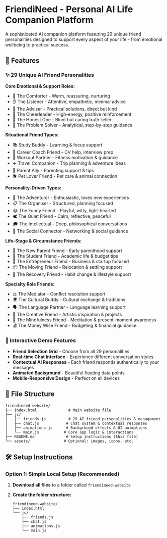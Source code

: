 # FriendiNeed - Personal AI Life Companion Platform

A sophisticated AI companion platform featuring 29 unique friend personalities designed to support every aspect of your life - from emotional wellbeing to practical success.

## 🚀 Features

### ✨ 29 Unique AI Friend Personalities

**Core Emotional & Support Roles:**
- 🤗 The Comforter - Warm, reassuring, nurturing
- 👂 The Listener - Attentive, empathetic, minimal advice  
- 🧠 The Adviser - Practical solutions, direct but kind
- 🎉 The Cheerleader - High-energy, positive reinforcement
- 💯 The Honest One - Blunt but caring truth-teller
- 🔧 The Problem Solver - Analytical, step-by-step guidance

**Situational Friend Types:**
- 📚 Study Buddy - Learning & focus support
- 💼 Career Coach Friend - CV help, interview prep
- 💪 Workout Partner - Fitness motivation & guidance
- ✈️ Travel Companion - Trip planning & adventure ideas
- 👶 Parent Ally - Parenting support & tips
- 🐕 Pet Lover Friend - Pet care & animal connection

**Personality-Driven Types:**
- 🌟 The Adventurer - Enthusiastic, loves new experiences
- 📋 The Organiser - Structured, planning focused
- 😂 The Funny Friend - Playful, witty, light-hearted
- 🕊️ The Quiet Friend - Calm, reflective, peaceful
- 🎓 The Intellectual - Deep, philosophical conversations
- 🤝 The Social Connector - Networking & social guidance

**Life-Stage & Circumstance Friends:**
- 👶 The New Parent Friend - Early parenthood support
- 🎒 The Student Friend - Academic life & budget tips
- 🚀 The Entrepreneur Friend - Business & startup focused
- 📦 The Moving Friend - Relocation & settling support
- 🌱 The Recovery Friend - Habit change & lifestyle support

**Specialty Role Friends:**
- ⚖️ The Mediator - Conflict resolution support
- 🌍 The Cultural Buddy - Cultural exchange & traditions
- 🗣️ The Language Partner - Language learning support
- 🎨 The Creative Friend - Artistic inspiration & projects
- 🧘 The Mindfulness Friend - Meditation & present-moment awareness
- 💰 The Money Wise Friend - Budgeting & financial guidance

### 🎨 Interactive Demo Features
- **Friend Selection Grid** - Choose from all 29 personalities
- **Real-time Chat Interface** - Experience different conversation styles
- **Contextual AI Responses** - Each friend responds authentically to your messages
- **Animated Background** - Beautiful floating data points
- **Mobile-Responsive Design** - Perfect on all devices

## 📁 File Structure

```
friendineed-website/
├── index.html              # Main website file
├── js/
│   ├── friends.js          # 29 AI friend personalities & management
│   ├── chat.js            # Chat system & contextual responses
│   ├── animations.js      # Background effects & UI animations
│   └── main.js           # Core app logic & interactions
├── README.md              # Setup instructions (this file)
└── assets/               # Optional: images, icons, etc.
```

## 🛠️ Setup Instructions

### Option 1: Simple Local Setup (Recommended)

1. **Download all files** to a folder called `friendineed-website`

2. **Create the folder structure:**
   ```
   friendineed-website/
   ├── index.html
   └── js/
       ├── friends.js
       ├── chat.js
       ├── animations.js
       └── main.js
   ```